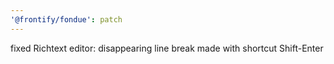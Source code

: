 ```yaml
---
'@frontify/fondue': patch
---
```


fixed Richtext editor: disappearing line break made with shortcut Shift-Enter
